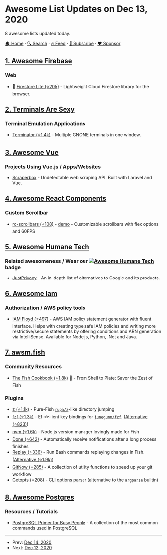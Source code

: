 # Awesome List Updates on Dec 13, 2020

8 awesome lists updated today.

[🏠 Home](/README.md) · [🔍 Search](https://www.trackawesomelist.com/search/) · [🔥 Feed](https://www.trackawesomelist.com/rss.xml) · [📮 Subscribe](https://trackawesomelist.us17.list-manage.com/subscribe?u=d2f0117aa829c83a63ec63c2f&id=36a103854c) · [❤️  Sponsor](https://github.com/sponsors/theowenyoung)



## [1. Awesome Firebase](/content/jthegedus/awesome-firebase/README.md)

### Web

*   🔌 [Firestore Lite (⭐205)](https://github.com/samuelgozi/firebase-firestore-lite) - Lightweight Cloud Firestore library for the browser.

## [2. Terminals Are Sexy](/content/k4m4/terminals-are-sexy/README.md)

### Terminal Emulation Applications

*   [Terminator (⭐1.4k)](https://github.com/gnome-terminator/terminator) - Multiple GNOME terminals in one window.

## [3. Awesome Vue](/content/vuejs/awesome-vue/README.md)

### Projects Using Vue.js / Apps/Websites

*   [Scraperbox](https://scraperbox.com) - Undetectable web scraping API. Built with Laravel and Vue.

## [4. Awesome React Components](/content/brillout/awesome-react-components/README.md)

### Custom Scrollbar

*   [rc-scrollbars (⭐108)](https://github.com/sakhnyuk/rc-scrollbars) - [demo](https://rc-scrollbars.vercel.app/) - Customizable scrollbars with flex options and 60FPS

## [5. Awesome Humane Tech](/content/humanetech-community/awesome-humane-tech/README.md)

### Related awesomeness / Wear our   [![Awesome Humane Tech](https://raw.githubusercontent.com/humanetech-community/awesome-humane-tech/main/humane-tech-badge.svg?sanitize=true)](https://github.com/humanetech-community/awesome-humane-tech)   badge

*   [JustPrivacy](https://justprivacy.org/google-alternatives/) - An in-depth list of alternatives to Google and its products.

## [6. Awesome Iam](/content/kdeldycke/awesome-iam/README.md)

### Authorization / AWS policy tools

*   [IAM Floyd (⭐497)](https://github.com/udondan/iam-floyd) - AWS IAM policy statement generator with fluent interface. Helps with creating type safe IAM policies and writing more restrictive/secure statements by offering conditions and ARN generation via IntelliSense. Available for Node.js, Python, .Net and Java.

## [7. awsm.fish](/content/jorgebucaran/awsm.fish/README.md)

### Community Resources

*   [The Fish Cookbook (⭐1.8k)](https://github.com/jorgebucaran/cookbook.fish) 🦞 - From Shell to Plate: Savor the Zest of Fish

### Plugins

*   [z (⭐1.1k)](https://github.com/jethrokuan/z) - Pure-Fish [`rupa/z`](https://github.com/rupa/z)-like directory jumping
*   [fzf (⭐1.3k)](https://github.com/PatrickF1/fzf.fish) - Ef-🐟-ient key bindings for [`junegunn/fzf`](https://github.com/junegunn/fzf). ([Alternative (⭐823)](https://github.com/jethrokuan/fzf))
*   [nvm (⭐1.6k)](https://github.com/jorgebucaran/nvm.fish) - Node.js version manager lovingly made for Fish
*   [Done (⭐642)](https://github.com/franciscolourenco/done) - Automatically receive notifications after a long process finishes
*   [Replay (⭐336)](https://github.com/jorgebucaran/replay.fish) - Run Bash commands replaying changes in Fish. ([Alternative (⭐1.9k)](https://github.com/edc/bass))
*   [GitNow (⭐285)](https://github.com/joseluisq/gitnow) - A collection of utility functions to speed up your git workflow
*   [Getopts (⭐208)](https://github.com/jorgebucaran/getopts.fish) - CLI options parser (alternative to the [`argparse`](https://fishshell.com/docs/current/cmds/argparse.html) builtin)

## [8. Awesome Postgres](/content/dhamaniasad/awesome-postgres/README.md)

### Resources / Tutorials

*   [PostgreSQL Primer for Busy People](https://zaiste.net/posts/postgresql-primer-for-busy-people/) - A collection of the most common commands used in PostgreSQL

---

- Prev: [Dec 14, 2020](/content/2020/12/14/README.md)
- Next: [Dec 12, 2020](/content/2020/12/12/README.md)